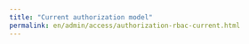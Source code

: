 ```yaml
---
title: "Current authorization model"
permalink: en/admin/access/authorization-rbac-current.html
---
```


